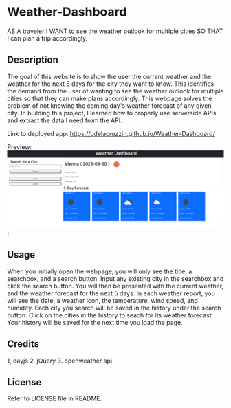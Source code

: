 # Weather-Dashboard
AS A traveler I WANT to see the weather outlook for multiple cities SO THAT I can plan a trip accordingly.

## Description
The goal of this website is to show the user the current weather and the weather for the next 5 days for the city they want to know. This identifies the demand from the user of wanting to see the weather outlook for multiple cities so that they can make plans accordingly. This webpage solves the problem of not knowing the coming day's weather forecast of any given city. In building this project, I learned how to properly use serverside APIs and extract the data I need from the API.

Link to deployed app: https://cdelacruzzin.github.io/Weather-Dashboard/

Preview:
![preview:](./images/Capture.PNG);


## Usage
When you initially open the webpage, you will only see the title, a searchbox, and a search button. Input any existing city in the searchbox and click the search button. You will then be presented with the current weather, and the weather forecast for the next 5 days. In each weather report, you will see the date, a weather icon, the temperature, wind speed, and humidity. Each city you search will be saved in the history under the search button. Click on the cities in the history to seach for its weather forecast. Your history will be saved for the next time you load the page.


## Credits
1, dayjs
2. jQuery
3. openweather api

## License
Refer to LICENSE file in README.